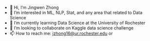 - 👋 Hi, I’m Jingwen Zhong
- 👀 I’m interested in ML, NLP, Stat, and any area that related to Data Science
- 🌱 I’m currently learning Data Science at the University of Rochester
- 💞️ I’m looking to collaborate on Kaggle data science challenge
- 📫 How to reach me: jzhong16@ur.rochester.edu or 

<!---
JingwenZhong/JingwenZhong is a ✨ special ✨ repository because its `README.md` (this file) appears on your GitHub profile.
You can click the Preview link to take a look at your changes.
--->
